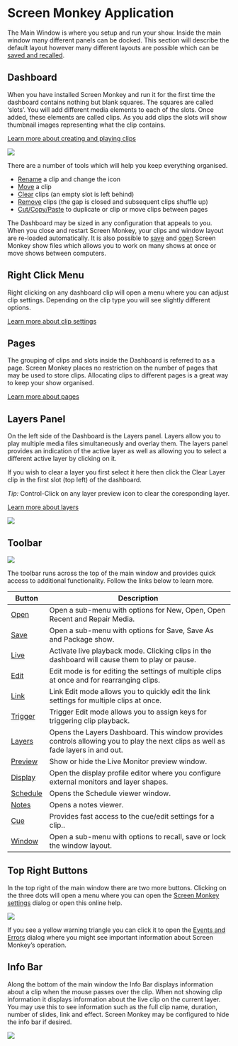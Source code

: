 # Screen Monkey Application

The Main Window is where you setup and run your show. Inside the main window many different panels can be docked. This section will describe the default layout however many different layouts are possible which can be [saved and recalled](toolbar/window.md).

## Dashboard
When you have installed Screen Monkey and run it for the first time the dashboard contains nothing but blank squares. The squares are called ‘slots’. You will add different media elements to each of the slots. Once added, these elements are called clips. As you add clips the slots will show thumbnail images representing what the clip contains. 

[Learn more about creating and playing clips](CreatingClips.md)

![](../../images/mainwindow-halfsize.png)

There are a number of tools which will help you keep everything organised.

- [Rename](clipSettings/rename.md) a clip and change the icon
- [Move](toolbar/edit.md) a clip
- [Clear](clipSettings/clear.md) clips (an empty slot is left behind) 
- [Remove](clipSettings/remove.md) clips (the gap is closed and subsequent clips shuffle up)
- [Cut/Copy/Paste](clipSettings/cutCopyPaste.md) to duplicate or clip or move clips between pages

The Dashboard may be sized in any configuration that appeals to you. When you close and restart Screen Monkey, your clips and window layout are re-loaded automatically. It is also possible to [save](toolbar/save.md) and [open](toolbar/open.md) Screen Monkey show files which allows you to work on many shows at once or move shows between computers.

## Right Click Menu
Right clicking on any dashboard clip will open a menu where you can adjust clip settings. Depending on the clip type you will see slightly different options. 

[Learn more about clip settings](clipSettings/clipSettings.md)

## Pages
The grouping of clips and slots inside the Dashboard is referred to as a page. 
Screen Monkey places no restriction on the number of pages that may be used to store clips. Allocating clips to different pages is a great way to keep your show organised.

[Learn more about pages](pages.md)

## Layers Panel
On the left side of the Dashboard is the Layers panel. Layers allow you to play multiple media files simultaneously and overlay them. The layers panel provides an indication of the active layer as well as allowing you to select a different active layer by clicking on it.

If you wish to clear a layer you first select it here then click the Clear Layer clip in the first slot (top left) of the dashboard.

*Tip:* Control-Click on any layer preview icon to clear the coresponding layer.

[Learn more about layers](layers.md)

![](../../images/layers-panel.png)

## Toolbar
![](../../images/toolbar.png)

The toolbar runs across the top of the main window and provides quick access to additional functionality. Follow the links below to learn more.

|Button|Description|
|-|-|
|[Open](toolbar/open.md)        |Open a sub-menu with options for New, Open, Open Recent and Repair Media.|
|[Save](toolbar/save.md)        |Open a sub-menu with options for Save, Save As and Package show.|
|[Live](toolbar/live.md)        |Activate live playback mode. Clicking clips in the dashboard will cause them to play or pause.|
|[Edit](toolbar/edit.md)        |Edit mode is for editing the settings of multiple clips at once and for rearranging clips.|
|[Link](toolbar/link.md)        |Link Edit mode allows you to quickly edit the link settings for multiple clips at once.|
|[Trigger](toolbar/trigger.md)  |Trigger Edit mode allows you to assign keys for triggering clip playback.|
|[Layers](toolbar/layers.md)    |Opens the Layers Dashboard. This window provides controls allowing you to play the next clips as well as fade layers in and out.|
|[Preview](toolbar/preview.md)  |Show or hide the Live Monitor preview window.|
|[Display](toolbar/display.md)  |Open the display profile editor where you configure external monitors and layer shapes.|
|[Schedule](toolbar/schedule.md)|Opens the Schedule viewer window.|
|[Notes](toolbar/notes.md)      |Opens a notes viewer.|
|[Cue](toolbar/cue.md)          |Provides fast access to the cue/edit settings for a clip..|
|[Window](toolbar/window.md)    |Open a sub-menu with options to recall, save or lock the window layout.|

## Top Right Buttons
In the top right of the main window there are two more buttons. Clicking on the three dots will open a menu where you can open the [Screen Monkey settings](Settings/Settings.md) dialog or open this online help.

![](../../images/errorIcon.PNG)

If you see a yellow warning triangle you can click it to open the [Events and Errors](EventsAndErrors.md) dialog where you might see important information about Screen Monkey’s operation.

## Info Bar
Along the bottom of the main window the Info Bar displays information about a clip when the mouse passes over the clip. When not showing clip information it displays information about the live clip on the current layer. You may use this to see information such as the full clip name, duration, number of slides, link and effect. Screen Monkey may be configured to hide the info bar if desired.

![](../../images/mainwindow-infobar.png)
